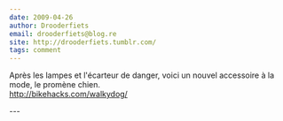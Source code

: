 ```yaml
---
date: 2009-04-26
author: Drooderfiets
email: drooderfiets@blog.re
site: http://drooderfiets.tumblr.com/
tags: comment
---
```


<p>
Après les lampes et l'écarteur de danger, voici un nouvel accessoire à la mode, le promène chien.<br />
<a href="http://bikehacks.com/walkydog/">http://bikehacks.com/walkydog/</a>
</p>
---